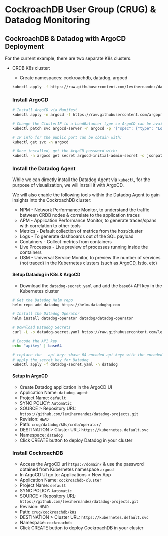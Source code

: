 # CockroachDB User Group (CRUG) & Datadog Monitoring

## CockroachDB & Datadog with ArgoCD Deployment
For the current example, there are two separate K8s clusters.

* CRDB K8s cluster:
  * Create namespaces: cockroachdb, datadog, argocd
  ```bash
  kubectl apply -f https://raw.githubusercontent.com/levihernandez/datadog-projects/refs/heads/main/crug/create-namespaces.yaml
  ```
  ### Install ArgoCD
  ```bash
  # Install ArgoCD via Manifest
  kubectl apply -n argocd -f https://raw.githubusercontent.com/argoproj/argo-cd/stable/manifests/install.yaml

  # Change the ClusterIP to a LoadBalancer type so ArgoCD can be available on port 443
  kubectl patch svc argocd-server -n argocd -p '{"spec": {"type": "LoadBalancer"}}'

  # IP info for the public port can be obtain with: 
  kubectl get svc -n argocd
  
  # Once installed, get the ArgoCD password with:
  kubectl -n argocd get secret argocd-initial-admin-secret -o jsonpath="{.data.password}" | base64 -d
  ```
  ### Install the Datadog Agent
  While we can directly install the Datadog Agent via `kubectl`, for the purpose of visualization, we will install it with ArgoCD.

  We will also enable the following tools within the Datadog Agent to gain insights into the CockroachDB cluster:
  * NPM - Network Performance Monitor, to understand the traffic between CRDB nodes & correlate to the application traces
  * APM - Application Performance Monitor, to generate traces/spans with correlation to other tools
  * Metrics - Default collection of metrics from the host/cluster
  * Logs - To generate dashboards out of the SQL payload
  * Containers - Collect metrics from containers
  * Live Processes - Live preview of processes running inside the containers
  * USM - Universal Service Monitor, to preview the number of services (not traced) in the Kubernetes clusters (such as ArgoCD, Istio, etc)

  #### Setup Datadog in K8s & ArgoCD
  * Download the `datadog-secret.yaml` and add the `base64` API key in the Kubernetes cluster
  ```bash
  # Get the Datadog Helm repo
  helm repo add datadog https://helm.datadoghq.com
  
  # Install the Datadog Operator
  helm install datadog-operator datadog/datadog-operator
  
  # Download Datadog Secrets
  curl -L -o datadog-secret.yaml https://raw.githubusercontent.com/levihernandez/datadog-projects/refs/heads/main/crug/datadog/k8s/datadog-secret.yaml

  # Encode the API key
  echo "apikey" | base64

  # replace the   api-key: <base 64 encoded api key> with the encoded key
  # apply the secret key for Datadog
  kubectl apply -f datadog-secret.yaml -n datadog
  ```
  
  #### Setup in ArgoCD

  * Create Datadog application in the ArgoCD UI
   * Application Name: `datadog-agent`
   * Project Name: `default`
   * SYNC POLICY: `Automatic`
   * SOURCE > Repository URL: `https://github.com/levihernandez/datadog-projects.git`
   * Revision: `HEAD`
   * Path: `crug/datadog/k8s/crdb/operator/`
   * DESTINATION > Cluster URL: `https://kubernetes.default.svc`
   * Namespace: `datadog`
   * Click CREATE button to deploy Datadog in your cluster


  ### Install CockroachDB
  * Access the ArgoCD url `https://domain/` & use the password obtained from Kubernetes namespace `argocd`
  * In ArgoCD UI go to: Applications > New App 
   * Application Name: `cockroachdb-cluster`
   * Project Name: `default`
   * SYNC POLICY: `Automatic`
   * SOURCE > Repository URL: `https://github.com/levihernandez/datadog-projects.git`
   * Revision: `HEAD`
   * Path: `crug/cockroachdb/k8s`
   * DESTINATION > Cluster URL: `https://kubernetes.default.svc`
   * Namespace: `cockroachdb`
   * Click CREATE button to deploy CockroachDB in your cluster






